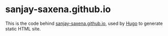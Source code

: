 # sanjay-saxena.github.io

This is the code behind [sanjay-saxena.github.io](https://sanjay-saxena.github.io), used by [Hugo](http://hugo.spf13.com)
to generate static HTML site.